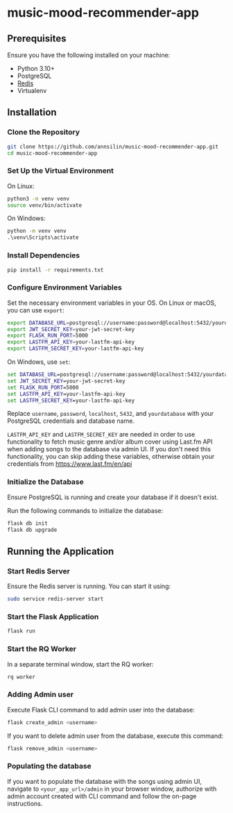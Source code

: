 # music-mood-recommender-app

## Prerequisites

Ensure you have the following installed on your machine:

- Python 3.10+
- PostgreSQL
- [Redis](https://redis.io/docs/latest/operate/oss_and_stack/install/install-redis/)
- Virtualenv

## Installation

### Clone the Repository

```bash
git clone https://github.com/annsilin/music-mood-recommender-app.git
cd music-mood-recommender-app
```

### Set Up the Virtual Environment

On Linux:

```bash
python3 -m venv venv
source venv/bin/activate
```

On Windows:

```cmd
python -m venv venv
.\venv\Scripts\activate
```

### Install Dependencies

```bash
pip install -r requirements.txt
```

### Configure Environment Variables

Set the necessary environment variables in your OS. On Linux or macOS, you can use `export`:

```bash
export DATABASE_URL=postgresql://username:password@localhost:5432/yourdatabase
export JWT_SECRET_KEY=your-jwt-secret-key
export FLASK_RUN_PORT=5000
export LASTFM_API_KEY=your-lastfm-api-key
export LASTFM_SECRET_KEY=your-lastfm-api-key
```

On Windows, use `set`:

```cmd
set DATABASE_URL=postgresql://username:password@localhost:5432/yourdatabase
set JWT_SECRET_KEY=your-jwt-secret-key
set FLASK_RUN_PORT=5000
set LASTFM_API_KEY=your-lastfm-api-key
set LASTFM_SECRET_KEY=your-lastfm-api-key
```

Replace `username`, `password`, `localhost`, `5432`, and `yourdatabase` with your PostgreSQL credentials and database
name.

`LASTFM_API_KEY` and `LASTFM_SECRET_KEY` are needed in order to use functionality to fetch music genre and/or album cover using
Last.fm API when adding songs to the database via admin UI. If you don't need this functionality, you can skip adding
these variables, otherwise obtain your credentials from https://www.last.fm/en/api

### Initialize the Database

Ensure PostgreSQL is running and create your database if it doesn't exist.

Run the following commands to initialize the database:

```bash
flask db init
flask db upgrade
```

## Running the Application

### Start Redis Server

Ensure the Redis server is running. You can start it using:

```bash
sudo service redis-server start
```

### Start the Flask Application

```bash
flask run
```

### Start the RQ Worker

In a separate terminal window, start the RQ worker:

```bash
rq worker
```

### Adding Admin user

Execute Flask CLI command to add admin user into the database:

```bash
flask create_admin <username>
```

If you want to delete admin user from the database, execute this command:

```bash
flask remove_admin <username>
```

### Populating the database

If you want to populate the database with the songs using admin UI, navigate to `<your_app_url>/admin` in your browser
window, authorize with admin account created with CLI command and follow the on-page instructions.